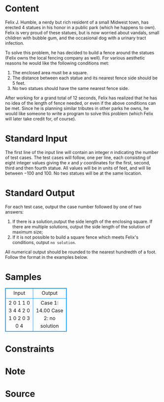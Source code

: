 
# Content

Felix J. Humble, a nerdy but rich resident of a small Midwest town, has erected $4$ statues in his honor in a public park (which he happens to own). Felix is very proud of these statues, but is now worried about vandals, small children with bubble gum, and the occasional dog with a urinary tract infection.

To solve this problem, he has decided to build a fence around the statues (Felix owns the local fencing company as well). For various aesthetic reasons he would like the following conditions met:
1. The enclosed area must be a square.
2. The distance between each statue and its nearest fence side should be $5$ feet.
3. No two statues should have the same nearest fence side.

After working for a grand total of $12$ seconds, Felix has realized that he has no idea of the length of fence needed, or even if the above conditions can be met. Since he is planning similar tributes in other parks he owns, he would like someone to write a program to solve this problem (which Felix will later take credit for, of course).

# Standard Input

The first line of the input line will contain an integer $n$ indicating the number of test cases. The test cases will follow, one per line, each consisting of eight integer values giving the $x$ and $y$ coordinates for the first, second, third and then fourth statue. All values will be in units of feet, and will lie between $-100$ and $100$. No two statues will be at the same location.

# Standard Output

For each test case, output the case number followed by one of two answers: 
1. If there is a solution,output the side length of the enclosing square. If there are multiple solutions, output the side length of the solution of maximum size; 
2. If it is not possible to build a square fence which meets Felix's conditions, output `no solution`. 

All numerical output should be rounded to the nearest hundredth of a foot. Follow the format in the examples below.

# Samples

<style>
        table,table tr th, table tr td { border:1px solid #0094ff; }
        table { width: 200px; min-height: 25px; line-height: 25px; text-align: center; border-collapse: collapse;}   
    </style>
<table>
	<tr>
		<td>Input</td>
		<td>Output</td>
	</tr>
<tr><td>2
0 1 1 0 3 4 4 2
0 1 0 2 0 3 0 4</td><td>Case 1: 14.00
Case 2: no solution</td></tr></table>


# Constraints



# Note



# Source


